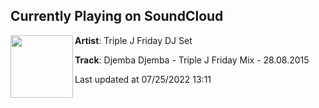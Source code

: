 ## Currently Playing on SoundCloud

[<img align="left" width="100" src="https://i1.sndcdn.com/artworks-000127758995-0pso9k-t500x500.jpg">](https://soundcloud.com/friday-dj-set/djemba-djemba-triple-j-friday-mix-28082015)

**Artist**: Triple J Friday DJ Set 

**Track**: Djemba Djemba - Triple J Friday Mix - 28.08.2015

Last updated at 07/25/2022 13:11
